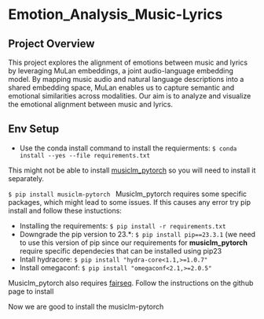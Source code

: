 # Emotion_Analysis_Music-Lyrics

## Project Overview 
 
This project explores the alignment of emotions between music and lyrics by leveraging MuLan embeddings, a joint audio-language embedding model. By mapping music audio and natural language descriptions into a shared embedding space, MuLan enables us to capture semantic and emotional similarities across modalities. Our aim is to analyze and visualize the emotional alignment between music and lyrics.


## Env Setup

- Use the conda install command to install the requierments: ```$ conda install --yes --file requirements.txt```

This might not be able to install [musiclm_pytorch](https://github.com/lucidrains/musiclm-pytorch) so you will need to install it separately.

```$ pip install musiclm-pytorch ```
Musiclm_pytorch requires some specific packages, which might lead to some issues. 
If this causes any error try pip install and follow these instuctions:
- Installing the requirements: ```$ pip install -r requirements.txt```
- Downgrade the pip version to 23.*: ```$ pip install pip==23.3.1``` (we need to use this version of pip since our requirements for **musiclm_pytorch** require specific dependecies that can be installed using pip23
- Intall hydracore: ```$ pip install "hydra-core<1.1,>=1.0.7"```
- Install omegaconf: ```$ pip install "omegaconf<2.1,>=2.0.5"```

Musiclm_pytorch also requires [fairseq](https://github.com/facebookresearch/fairseq). Follow the instructions on the github page to install

Now we are good to install the musiclm-pytorch
